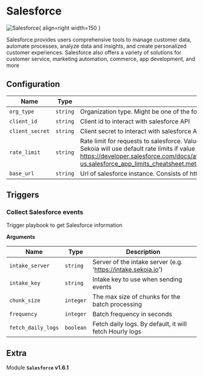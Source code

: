 # Salesforce

![Salesforce](/assets/playbooks/library/salesforce.png){ align=right width=150 }

Salesforce provides users comprehensive tools to manage customer data, automate processes, analyze data and insights, and create personalized customer experiences. Salesforce also offers a variety of solutions for customer service, marketing automation, commerce, app development, and more

## Configuration

| Name      |  Type   |  Description  |
| --------- | ------- | --------------------------- |
| `org_type` | `string` | Organization type. Might be one of the following: 'production', 'sandbox', 'trial', 'developer'. Default is 'production' |
| `client_id` | `string` | Client id to interact with salesforce API |
| `client_secret` | `string` | Client secret to interact with salesforce API |
| `rate_limit` | `string` | Rate limit for requests to salesforce. Value should have next format {max_rate}/{time_period}. For example: 3/60. Sekoia will use default rate limits if value is empty or invalid. More information you can find in docs: https://developer.salesforce.com/docs/atlas.en-us.salesforce_app_limits_cheatsheet.meta/salesforce_app_limits_cheatsheet/salesforce_app_limits_platform_api.htm |
| `base_url` | `string` | Url of salesforce instance. Consists of https://<instance>.salesforce.com |

## Triggers

### Collect Salesforce events

Trigger playbook to get Salesforce information

**Arguments**

| Name      |  Type   |  Description  |
| --------- | ------- | --------------------------- |
| `intake_server` | `string` | Server of the intake server (e.g. 'https://intake.sekoia.io') |
| `intake_key` | `string` | Intake key to use when sending events |
| `chunk_size` | `integer` | The max size of chunks for the batch processing |
| `frequency` | `integer` | Batch frequency in seconds |
| `fetch_daily_logs` | `boolean` | Fetch daily logs. By default, it will fetch Hourly logs |


## Extra

Module **`Salesforce` v1.6.1**